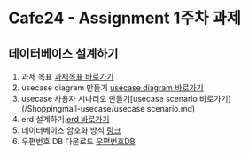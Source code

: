 # Cafe24 - Assignment 1주차 과제

## 데이터베이스 설계하기

1. 과제 목표 [과제목표 바로가기](goal.md)
1. usecase diagram 만들기 [usecase diagram 바로가기](https://github.com/2BSJ/Cafe24-assignment1/blob/master/Shoppingmall-usecase/usecase%20diagram.md)
1. usecase 사용자 시나리오 만들기[usecase scenario 바로가기](/Shoppingmall-usecase/usecase scenario.md)
1. erd 설계하기.[erd 바로가기](/Shoppingmall-exerd/exerd.md)
1. 데이터베이스 암호화 방식 [링크]()    
1. 우편번호 DB 다운로드
	[우편번호DB](https://www.epost.go.kr/search/zipcode/areacdAddressDown.jsp)
